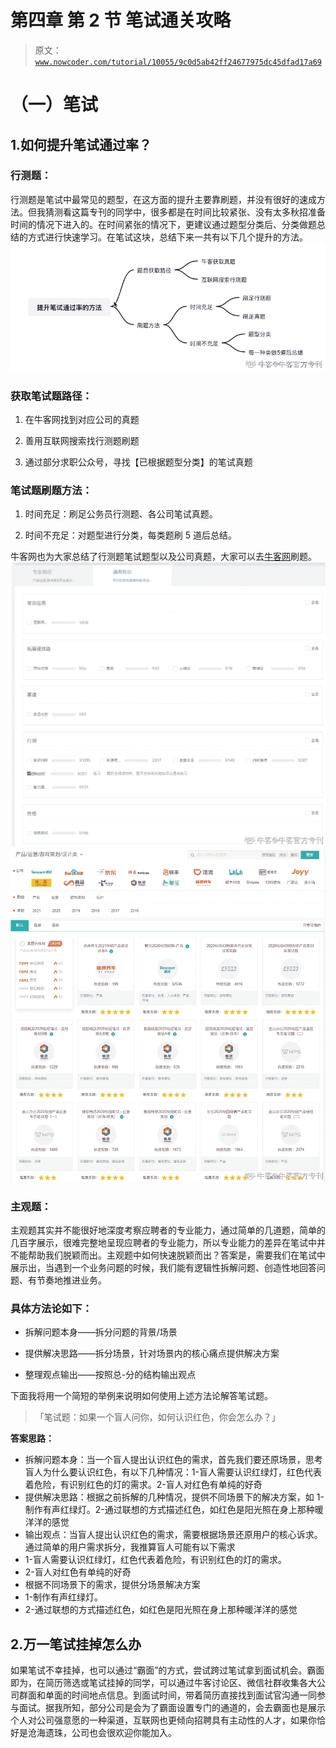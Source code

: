 # 第四章 第 2 节 笔试通关攻略

> 原文：[`www.nowcoder.com/tutorial/10055/9c0d5ab42ff24677975dc45dfad17a69`](https://www.nowcoder.com/tutorial/10055/9c0d5ab42ff24677975dc45dfad17a69)

# （一）笔试

## 1.如何提升笔试通过率？

### 行测题：

行测题是笔试中最常见的题型，在这方面的提升主要靠刷题，并没有很好的速成方法。但我猜测看这篇专刊的同学中，很多都是在时间比较紧张、没有太多秋招准备时间的情况下进入的。在时间紧张的情况下，更建议通过题型分类后、分类做题总结的方式进行快速学习。在笔试这块，总结下来一共有以下几个提升的方法。![](img/8db28a3ed5b1425d22b555f50a565835.png)

### **获取笔试题路径：**

1.  在牛客网找到对应公司的真题

1.  善用互联网搜索找行测题刷题

1.  通过部分求职公众号，寻找【已根据题型分类】的笔试真题

### **笔试题刷题方法：**

1.  时间充足：刷足公务员行测题、各公司笔试真题。

1.  时间不充足：对题型进行分类，每类题刷 5 道后总结。

牛客网也为大家总结了行测题笔试题型以及公司真题，大家可以去[牛客网](https://www.nowcoder.com/intelligentTest?categories=3)刷题。![](img/fff64f5bd56e0779d4e0e5c5da1f5890.png)
![](img/ab55f5fc91ed3ccf2ba9cf16e318a948.png)

### 主观题：

主观题其实并不能很好地深度考察应聘者的专业能力，通过简单的几道题，简单的几百字展示，很难完整地呈现应聘者的专业能力，所以专业能力的差异在笔试中并不能帮助我们脱颖而出。主观题中如何快速脱颖而出？答案是，需要我们在笔试中展示出，当遇到一个业务问题的时候，我们能有逻辑性拆解问题、创造性地回答问题、有节奏地推进业务。

### **具体方法论如下：**

*   拆解问题本身——拆分问题的背景/场景

*   提供解决思路——拆分场景，针对场景内的核心痛点提供解决方案

*   整理观点输出——按照总-分的结构输出观点

下面我将用一个简短的举例来说明如何使用上述方法论解答笔试题。

> 「笔试题：如果一个盲人问你，如何认识红色，你会怎么办？」

**答案思路：**

*   拆解问题本身：当一个盲人提出认识红色的需求，首先我们要还原场景，思考盲人为什么要认识红色，有以下几种情况：1-盲人需要认识红绿灯，红色代表着危险，有识别红色的灯的需求。2-盲人对红色有单纯的好奇
*   提供解决思路：根据之前拆解的几种情况，提供不同场景下的解决方案，如 1-制作有声红绿灯。2-通过联想的方式描述红色，如红色是阳光照在身上那种暖洋洋的感觉
*   输出观点：当盲人提出认识红色的需求，需要根据场景还原用户的核心诉求。通过简单的用户需求拆分，我推算盲人可能有以下需求
*   1-盲人需要认识红绿灯，红色代表着危险，有识别红色的灯的需求。
*   2-盲人对红色有单纯的好奇
*   根据不同场景下的需求，提供分场景解决方案
*   1-制作有声红绿灯。
*   2-通过联想的方式描述红色，如红色是阳光照在身上那种暖洋洋的感觉

## 2.万一笔试挂掉怎么办

如果笔试不幸挂掉，也可以通过“霸面”的方式，尝试跨过笔试拿到面试机会。霸面即为，在简历筛选或笔试挂掉的同学，可以通过牛客讨论区、微信社群收集各大公司群面和单面的时间地点信息。到面试时间，带着简历直接找到面试官沟通一同参与面试。据我所知，部分公司是会为了霸面设置专门的通道的，会去霸面也是展示个人对公司强意愿的一种渠道，互联网也更倾向招聘具有主动性的人才，如果你恰好是沧海遗珠，公司也会很欢迎你能加入。